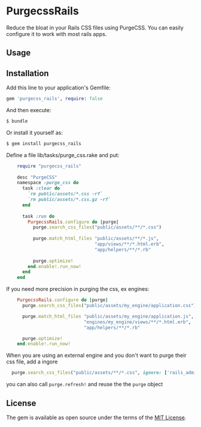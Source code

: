 # PurgecssRails
Reduce the bloat in your Rails CSS files using PurgeCSS. You can easily configure it to work with most rails apps.

## Usage

## Installation
Add this line to your application's Gemfile:

```ruby
gem 'purgecss_rails', require: false
```

And then execute:
```bash
$ bundle
```

Or install it yourself as:
```bash
$ gem install purgecss_rails
```

Define a file lib/tasks/purge_css.rake and put:

```ruby
    require "purgecss_rails"
    
    desc "PurgeCSS"
    namespace :purge_css do
      task :clear do
        `rm public/assets/*.css -rf`
        `rm public/assets/*.css.gz -rf`
      end
    
      task :run do
        PurgecssRails.configure do |purge|
          purge.search_css_files("public/assets/**/*.css")
    
          purge.match_html_files "public/assets/**/*.js",
                                 "app/views/**/*.html.erb",
                                 "app/helpers/**/*.rb"
    
          purge.optimize!
        end.enable!.run_now!
      end
    end
```

If you need more precision in purging the css, ex engines:

```ruby
    PurgecssRails.configure do |purge|
      purge.search_css_files("public/assets/my_engine/application.css")

      purge.match_html_files "public/assets/my_engine/application.js",
                             "engines/my_engine/views/**/*.html.erb",
                             "app/helpers/**/*.rb"

      purge.optimize!
    end.enable!.run_now!
```

When you are using an external engine and you don't want to purge their css file, add a ingore
```ruby
  purge.search_css_files("public/assets/**/*.css", ignore: ['rails_admin'])    
```


you can also call `purge.refresh!` and reuse the the `purge` object

## License
The gem is available as open source under the terms of the [MIT License](https://opensource.org/licenses/MIT).
